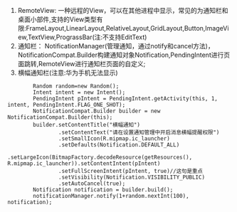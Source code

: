 1. RemoteView: 一种远程的View，可以在其他进程中显示，常见的为通知栏和桌面小部件,支持的View类型有限:FrameLayout,LinearLayout,RelativeLayout,GridLayout,Button,ImageView,TextView,PrograssBar(注:不支持EditText)
2. 通知栏： NotificationManager(管理通知，通过notify和cancel方法)，NotificationCompat.Builder构建通知对象Notification,PendingIntent进行页面跳转,RemoteView进行通知栏页面的自定义;
3. 横幅通知栏(注意:华为手机无法显示)
```
        Random random=new Random();
        Intent intent = new Intent();
        PendingIntent pIntent = PendingIntent.getActivity(this, 1, intent, PendingIntent.FLAG_ONE_SHOT);
        NotificationCompat.Builder builder = new NotificationCompat.Builder(this);
        builder.setContentTitle("横幅通知")
                .setContentText("请在设置通知管理中开启消息横幅提醒权限")
                .setSmallIcon(R.mipmap.ic_launcher)
                .setDefaults(Notification.DEFAULT_ALL)
                .setLargeIcon(BitmapFactory.decodeResource(getResources(), R.mipmap.ic_launcher)).setContentIntent(pIntent)
                .setFullScreenIntent(pIntent, true)//这句是重点
                .setVisibility(Notification.VISIBILITY_PUBLIC)
                .setAutoCancel(true);
        Notification notification = builder.build();
        notificationManager.notify(1+random.nextInt(100), notification);
```